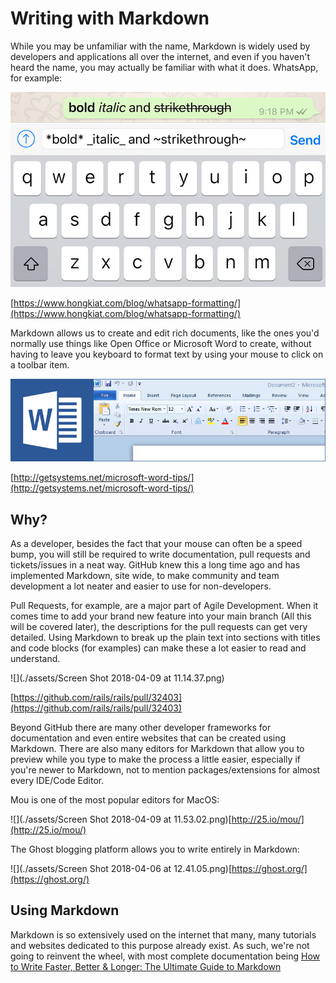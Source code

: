 # Writing with Markdown

While you may be unfamiliar with the name, Markdown is widely used by developers and applications all over the internet, and even if you haven't heard the name, you may actually be familiar with what it does. WhatsApp, for example:

![](./assets/wa-formatting.jpg)

[https://www.hongkiat.com/blog/whatsapp-formatting/](https://www.hongkiat.com/blog/whatsapp-formatting/)

Markdown allows us to create and edit rich documents, like the ones you'd normally use things like Open Office or Microsoft Word to create, without having to leave you keyboard to format text by using your mouse to click on a toolbar item.

![](./assets/Post-Newsletter-Systems-Sub-Microsoft-Word-Tips.jpg)

[http://getsystems.net/microsoft-word-tips/](http://getsystems.net/microsoft-word-tips/)

## Why?

As a developer, besides the fact that your mouse can often be a speed bump, you will still be required to write documentation, pull requests and tickets/issues in a neat way. GitHub knew this a long time ago and has implemented Markdown, site wide, to make community and team development a lot neater and easier to use for non-developers.

Pull Requests, for example, are a major part of Agile Development. When it comes time to add your brand new feature into your main branch \(All this will be covered later\), <!--NOTE: Do you not want to make the Markdown chapter after the Git and Github one?)--> the descriptions for the pull requests can get very detailed. Using Markdown to break up the plain text into sections with titles and code blocks \(for examples\) can make these a lot easier to read and understand.

![](./assets/Screen Shot 2018-04-09 at 11.14.37.png)

[https://github.com/rails/rails/pull/32403](https://github.com/rails/rails/pull/32403)

Beyond GitHub there are many other developer frameworks for documentation and even entire websites that can be created using Markdown. There are also many editors for Markdown that allow you to preview while you type to make the process a little easier, especially if you're newer to Markdown, not to mention packages/extensions for almost every IDE/Code Editor.

Mou is one of the most popular editors for MacOS:

![](./assets/Screen Shot 2018-04-09 at 11.53.02.png)[http://25.io/mou/](http://25.io/mou/)

The Ghost blogging platform allows you to write entirely in Markdown:

![](./assets/Screen Shot 2018-04-06 at 12.41.05.png)[https://ghost.org/](https://ghost.org/)

## Using Markdown

Markdown is so extensively used on the internet that many, many tutorials and websites dedicated to this purpose already exist. As such, we're not going to reinvent the wheel, with most complete documentation being [How to Write Faster, Better & Longer: The Ultimate Guide to Markdown](https://blog.ghost.org/markdown/)

